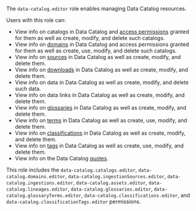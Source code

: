 The `data-catalog.editor` role enables managing Data Catalog resources.

Users with this role can:
* View info on catalogs in Data Catalog and [access permissions](../../iam/concepts/access-control/index.md) granted for them as well as create, modify, and delete such catalogs.
* View info on [domains](../../iam/concepts/access-control/index.md) in Data Catalog and access permissions granted for them as well as create, use, modify, and delete such catalogs.
* View info on [sources](../../iam/concepts/access-control/index.md) in Data Catalog as well as create, modify, and delete them.
* View info on [downloads](../../metadata-hub/concepts/data-catalog.md#metadata-upload) in Data Catalog as well as create, modify, and delete them.
* View info on data in Data Catalog as well as create, modify, and delete such data.
* View info on data links in Data Catalog as well as create, modify, and delete them.
* View info on [glossaries](../../iam/concepts/access-control/index.md) in Data Catalog as well as create, modify, and delete them.
* View info on [terms](../../iam/concepts/access-control/index.md) in Data Catalog as well as create, use, modify, and delete them.
* View info on [classifications](../../iam/concepts/access-control/index.md) in Data Catalog as well as create, modify, and delete them.
* View info on [tags](../../iam/concepts/access-control/index.md) in Data Catalog as well as create, use, modify, and delete them.
* View info on the Data Catalog [quotes](../../metadata-hub/concepts/limits.md#data-catalog-quota).

This role includes the `data-catalog.catalogs.editor`, `data-catalog.domains.editor`, `data-catalog.ingestionSources.editor`, `data-catalog.ingestions.editor`, `data-catalog.assets.editor`, `data-catalog.lineages.editor`, `data-catalog.glossaries.editor`, `data-catalog.glossaryTerms.editor`, `data-catalog.classifications.editor`, and `data-catalog.classificationTags.editor` permissions.
